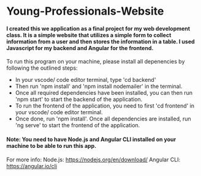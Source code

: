 # Young-Professionals-Website

#### I created this we application as a final project for my web development class. It is a simple website that utilizes a simple form to collect information from a user and then stores the information in a table. I used Javascript for my backend and Angular for the frontend. 

To run this program on your machine, please install all depenencies by following the outlined steps:

- In your vscode/ code editor terminal, type 'cd backend'
- Then run 'npm install' and 'npm install nodemailer' in the terminal. 
- Once all required dependencies have been installed, you can then run 'npm start' to start the backend of the application.
- To run the frontend of the application, you need to first 'cd frontend' in your vscode/ code editor terminal.
- Once done, run 'npm install'.
Once all dependencies are installed, run 'ng serve' to start the frontend of the application. 

#### Note: You need to have Node.js and Angular CLI installed on your machine to be able to run this app. 
For more info: 
Node.js: https://nodejs.org/en/download/
Angular CLI: https://angular.io/cli
